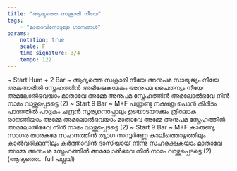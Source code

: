 ```yaml
---
title: "ആദ്യത്തെ സക്രാരി നീയേ"
tags:
    - "മാതാവിനോടുള്ള ഗാനങ്ങൾ"
params:
    notation: true
    scale: F
    time_signature: 3/4
    tempo: 122
---
```


~ Start Hum + 2 Bar ~
ആദ്യത്തെ സക്രാരി നീയേ
അനുപമ സായൂജ്യം നീയേ
അകതാരിൽ സ്നേഹത്തിൻ
അഭിഷേകമേകും
അനുപമ ചൈതന്യം നീയേ
അമലോൽഭവയാം മാതാവേ
അമ്മേ അനുപമ സ്നേഹത്തിൻ അമലോൽഭവേ
നിൻ നാമം വാഴ്ത്തപ്പെടട്ടെ (2)
~ Start 9 Bar ~
M+F
പന്ത്രണ്ടു നക്ഷത്ര പൊൻ കിരീടം
പാദത്തിൽ പാദുകം ചന്ദ്രൻ
സൂര്യനെപ്പോലും ഉടയാടയാക്കും
ത്രിലോക രാജ്ഞിയാം അമ്മേ
അമലോൽഭവയാം മാതാവേ
അമ്മേ അനുപമ സ്നേഹത്തിൻ
അമലോൽഭവേ
നിൻ നാമം വാഴ്ത്തപ്പെടട്ടെ (2)
~ Start 9 Bar ~
M+F
കാരുണ്യ സാഗര താരകമേ
സഹനത്തിൻ ത്യാഗ സമ്പൂർണ്ണേ
കാലിത്തൊഴുത്തിലും കാൽവരിക്കുന്നിലും
കർത്താവിൻ ദാസിയായ് നിന്നു
സഹരക്ഷകയാം മാതാവേ
അമ്മേ അനുപമ സ്നേഹത്തിൻ
അമലോൽഭവേ
നിൻ നാമം വാഴ്ത്തപ്പെടട്ടെ (2)
(ആദ്യത്തെ.. full പല്ലവി)
